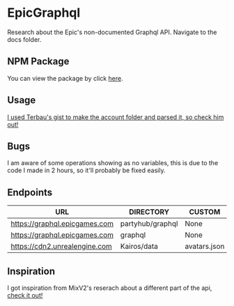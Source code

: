 # EpicGraphql

Research about the Epic's non-documented Graphql API.
Navigate to the docs folder.

## NPM Package
You can view the package by click [here](https://www.npmjs.com/package/partygrap).

## Usage
[I used Terbau's gist to make the account folder and parsed it, so check him out!]((https://gist.github.com/Terbau/f36990a1d608f65645206835e708d488))

## Bugs
I am aware of some operations showing as no variables, this is due to the code I made in 2 hours, so it'll probably be fixed easily.

## Endpoints
| URL | DIRECTORY | CUSTOM |
| - | - | - |
| https://graphql.epicgames.com | partyhub/graphql | None |
| https://graphql.epicgames.com | graphql | None |
| https://cdn2.unrealengine.com | Kairos/data | avatars.json |

## Inspiration
I got inspiration from MixV2's reserach about a different part of the api, [check it out!](https://github.com/MixV2/EpicResearch)